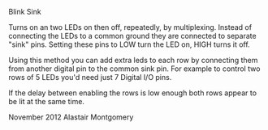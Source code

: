 Blink Sink
  
  Turns on an two LEDs on then off, repeatedly, by multiplexing.
  Instead of connecting the LEDs to a common ground they are connected to separate "sink" pins.
  Setting these pins to LOW turn the LED on, HIGH turns it off.
  
  Using this method you can add extra leds to each row by connecting them from another digital pin
  to the common sink pin.
  For example to control two rows of 5 LEDs you'd need just 7 Digital I/O pins.

  If the delay between enabling the rows is low enough both rows appear to be lit at the same time.
 
  November 2012
  Alastair Montgomery